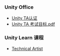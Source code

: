### Unity Office
- [Unity TA认证](https://unity.com/products/unity-certifications/expert-technical-artist-shading-effects)
- [Unity TA 考试目标.pdf](https://longshilin.com/files/Unity_Exam_Objectives_Shading-Effects-CHS.pdf)

### Unity Learn 课程
- [Technical Artist](https://learn.unity.com/search?k=%5B%22q%3ATechnical%20Artist%22%5D)
